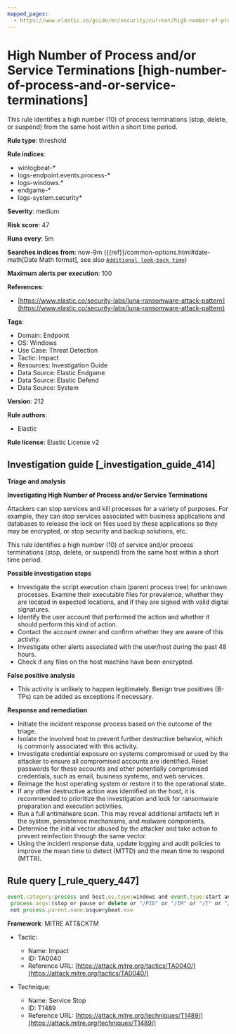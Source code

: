 ```yaml
---
mapped_pages:
  - https://www.elastic.co/guide/en/security/current/high-number-of-process-and-or-service-terminations.html
---
```


# High Number of Process and/or Service Terminations [high-number-of-process-and-or-service-terminations]

This rule identifies a high number (10) of process terminations (stop, delete, or suspend) from the same host within a short time period.

**Rule type**: threshold

**Rule indices**:

* winlogbeat-*
* logs-endpoint.events.process-*
* logs-windows.*
* endgame-*
* logs-system.security*

**Severity**: medium

**Risk score**: 47

**Runs every**: 5m

**Searches indices from**: now-9m ({{ref}}/common-options.html#date-math[Date Math format], see also [`Additional look-back time`](docs-content://solutions/security/detect-and-alert/create-detection-rule.md#rule-schedule))

**Maximum alerts per execution**: 100

**References**:

* [https://www.elastic.co/security-labs/luna-ransomware-attack-pattern](https://www.elastic.co/security-labs/luna-ransomware-attack-pattern)

**Tags**:

* Domain: Endpoint
* OS: Windows
* Use Case: Threat Detection
* Tactic: Impact
* Resources: Investigation Guide
* Data Source: Elastic Endgame
* Data Source: Elastic Defend
* Data Source: System

**Version**: 212

**Rule authors**:

* Elastic

**Rule license**: Elastic License v2

## Investigation guide [_investigation_guide_414]

**Triage and analysis**

**Investigating High Number of Process and/or Service Terminations**

Attackers can stop services and kill processes for a variety of purposes. For example, they can stop services associated with business applications and databases to release the lock on files used by these applications so they may be encrypted, or stop security and backup solutions, etc.

This rule identifies a high number (10) of service and/or process terminations (stop, delete, or suspend) from the same host within a short time period.

**Possible investigation steps**

* Investigate the script execution chain (parent process tree) for unknown processes. Examine their executable files for prevalence, whether they are located in expected locations, and if they are signed with valid digital signatures.
* Identify the user account that performed the action and whether it should perform this kind of action.
* Contact the account owner and confirm whether they are aware of this activity.
* Investigate other alerts associated with the user/host during the past 48 hours.
* Check if any files on the host machine have been encrypted.

**False positive analysis**

* This activity is unlikely to happen legitimately. Benign true positives (B-TPs) can be added as exceptions if necessary.

**Response and remediation**

* Initiate the incident response process based on the outcome of the triage.
* Isolate the involved host to prevent further destructive behavior, which is commonly associated with this activity.
* Investigate credential exposure on systems compromised or used by the attacker to ensure all compromised accounts are identified. Reset passwords for these accounts and other potentially compromised credentials, such as email, business systems, and web services.
* Reimage the host operating system or restore it to the operational state.
* If any other destructive action was identified on the host, it is recommended to prioritize the investigation and look for ransomware preparation and execution activities.
* Run a full antimalware scan. This may reveal additional artifacts left in the system, persistence mechanisms, and malware components.
* Determine the initial vector abused by the attacker and take action to prevent reinfection through the same vector.
* Using the incident response data, update logging and audit policies to improve the mean time to detect (MTTD) and the mean time to respond (MTTR).


## Rule query [_rule_query_447]

```js
event.category:process and host.os.type:windows and event.type:start and process.name:(net.exe or sc.exe or taskkill.exe) and
 process.args:(stop or pause or delete or "/PID" or "/IM" or "/T" or "/F" or "/t" or "/f" or "/im" or "/pid") and
 not process.parent.name:osquerybeat.exe
```

**Framework**: MITRE ATT&CKTM

* Tactic:

    * Name: Impact
    * ID: TA0040
    * Reference URL: [https://attack.mitre.org/tactics/TA0040/](https://attack.mitre.org/tactics/TA0040/)

* Technique:

    * Name: Service Stop
    * ID: T1489
    * Reference URL: [https://attack.mitre.org/techniques/T1489/](https://attack.mitre.org/techniques/T1489/)



